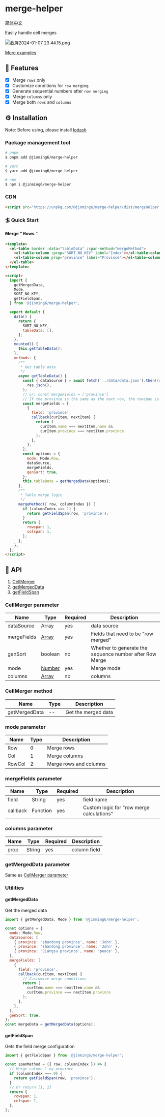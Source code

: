 # merge-helper

[简体中文](./README-CN.md)

Easily handle cell merges

![截屏2024-01-07 23.44.15.png](https://s2.loli.net/2024/01/07/rqlRbZgUt6TD3xk.png)

[More examples](./example/el-table.html)

## 🎨 Features

- [x] Merge `rows` only
- [x] Customize conditions for `row merging`
- [x] Generate sequential numbers after `row merging`
- [x] Merge `columns` only
- [x] Merge both `rows` and `columns`

## ⚙️ Installation

Note: Before using, please install [lodash](https://lodash.com)

### Package management tool

```bash
# pnpm
$ pnpm add @jinming6/merge-helper

# yarn
$ yarn add @jinming6/merge-helper

# npm
$ npm i @jinming6/merge-helper
```

### CDN

```html
<script src="https://unpkg.com/@jinming6/merge-helper/dist/mergeHelper.min.js"></script>
```

### 🏄 Quick Start

#### Merge " Rows "

```html
<template>
  <el-table border :data="tableData" :span-method="mergeMethod">
    <el-table-column :prop="SORT_NO_KEY" label="Index"></el-table-column>
    <el-table-column prop="province" label="Province"></el-table-column>
  </el-table>
</template>

<script>
  import {
    getMergedData,
    Mode,
    SORT_NO_KEY,
    getFieldSpan,
  } from '@jinming6/merge-helper';

  export default {
    data() {
      return {
        SORT_NO_KEY,
        tableData: [],
      };
    },
    mounted() {
      this.getTableData();
    },
    methods: {
      /**
       * Get table data
       */
      async getTableData() {
        const { dataSource } = await fetch('../data/data.json').then((res) =>
          res.json(),
        );
        // or: const mergeFields = ['province']
        // If the province is the same as the next row, the rowspan is added, and the process is iterated down.
        const mergeFields = [
          {
            field: 'province',
            callback(curItem, nextItem) {
              return (
                curItem.name === nextItem.name &&
                curItem.province === nextItem.province
              );
            },
          },
        ];
        const options = {
          mode: Mode.Row,
          dataSource,
          mergeFields,
          genSort: true,
        };
        this.tableData = getMergedData(options);
      },
      /**
       * Table merge logic
       */
      mergeMethod({ row, columnIndex }) {
        if (columnIndex === 1) {
          return getFieldSpan(row, 'province');
        }
        return {
          rowspan: 1,
          colspan: 1,
        };
      },
    },
  };
</script>
```

## 📄 API

1. [CellMerger](#cellmerger-parameter)
2. [getMergedData](#getmergeddata)
3. [getFieldSpan](#getfieldspan)

### CellMerger parameter

| Name        | Type                            | Required | Description                                             |
| ----------- | ------------------------------- | -------- | ------------------------------------------------------- |
| dataSource  | Array                           | yes      | data source                                             |
| mergeFields | [Array](#mergefields-parameter) | yes      | Fields that need to be "row merged"                     |
| genSort     | boolean                         | no       | Whether to generate the sequence number after Row Merge |
| mode        | [Number](#mode-parameter)       | yes      | Merge mode                                              |
| columns     | [Array](#columns-parameter)     | no       | columns                                                 |

### CellMerger method

| Name          | Type | Description         |
| ------------- | ---- | ------------------- |
| getMergedData | --   | Get the merged data |

### mode parameter

| Name   | Type | Description            |
| ------ | ---- | ---------------------- |
| Row    | 0    | Merge rows             |
| Col    | 1    | Merge columns          |
| RowCol | 2    | Merge rows and columns |

### mergeFields parameter

| Name     | Type     | Required | Description                               |
| -------- | -------- | -------- | ----------------------------------------- |
| field    | String   | yes      | field name                                |
| callback | Function | yes      | Custom logic for "row merge calculations" |

### columns parameter

| Name | Type   | Required | Description  |
| ---- | ------ | -------- | ------------ |
| prop | String | yes      | column field |

### getMergedData parameter

Same as [CellMerger parameter](#cellmerger-parameter)

### Utilities

#### getMergedData

Get the merged data

```js
import { getMergedData, Mode } from '@jinming6/merge-helper';

const options = {
  mode: Mode.Row,
  dataSource: [
    { province: 'shandong province', name: 'John' },
    { province: 'shandong province', name: 'John' },
    { province: 'Jiangsu province', name: 'peace' },
  ],
  mergeFields: [
    {
      field: 'province',
      callback(curItem, nextItem) {
        // Customize merge conditions
        return (
          curItem.name === nextItem.name &&
          curItem.province === nextItem.province
        );
      },
    },
  ],
  genSort: true,
};
const mergeData = getMergedData(options);
```

#### getFieldSpan

Gets the field merge configuration

```js
import { getFieldSpan } from '@jinming6/merge-helper';

const spanMethod = ({ row, columnIndex }) => {
  // Merge column 1 by province
  if (columnIndex === 0) {
    return getFieldSpan(row, 'province');
  }
  // Or return [1, 1]
  return {
    rowspan: 1,
    colspan: 1,
  };
};
```
